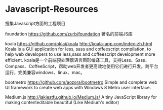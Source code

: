 # Javascript-Resources
搜集Javascript方面的工程项目

foundation https://github.com/zurb/foundation
著名的前端JS库

koala https://github.com/oklai/koala  http://koala-app.com/index-zh.html
Koala is a GUI application for less, sass and coffeescript compilation, to help web developers to use less,sass and coffeescript development more efficient.
koala是一个前端预处理器语言图形编译工具，支持Less、Sass、Compass、CoffeeScript，帮助web开发者更高效地使用它们进行开发。跨平台运行，完美兼容windows、linux、mac。

bootmetro https://github.com/aozora/bootmetro
Simple and complete web UI framework to create web apps with Windows 8 Metro user interface. 

Medium.js http://jakiestfu.github.io/Medium.js/
A tiny JavaScript library for making contenteditable beautiful (Like Medium's editor) 


